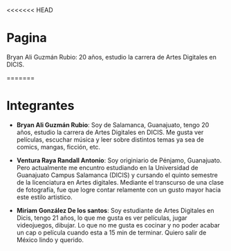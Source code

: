 <<<<<<< HEAD
# Pagina
Bryan Ali Guzmán Rubio: 20 años, estudio la carrera de Artes Digitales en DICIS.

=======
# Integrantes
- **Bryan Ali Guzmán Rubio**: Soy de Salamanca, Guanajuato, tengo 20 años, estudio la carrera de Artes Digitales en DICIS. Me gusta ver películas, escuchar música y leer sobre distintos temas ya sea de comics, mangas, ficción, etc.

- **Ventura Raya Randall Antonio**: Soy originiario de Pénjamo, Guanajuato. Pero actualmente me encuntro estudiando en la Universidad de Guanajuato Campus Salamanca (DICIS) y cursando el quinto semestre de la licenciatura en Artes digitales. Mediante el transcurso de una clase de fotografía, fue que logre contar relamente con un gusto mayor hacia este estilo artistico.  

 - **Miriam González De los santos**: Soy estudiante de Artes Digitales en Dicis, tengo 21 años, lo que me gusta es ver películas, jugar videojuegos, dibujar. Lo que no me gusta es cocinar y no poder acabar un cap o película cuando esta a 15 min de terminar. Quiero salir de México lindo y querido.